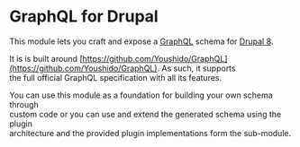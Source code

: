 # GraphQL for Drupal

This module lets you craft and expose a [GraphQL](http://graphql.org/) schema for [Drupal 8](https://www.drupal.org/8).

It is is built around [https://github.com/Youshido/GraphQL](https://github.com/Youshido/GraphQL). As such, it supports  
the full official GraphQL specification with all its features.

You can use this module as a foundation for building your own schema through  
custom code or you can use and extend the generated schema using the plugin  
architecture and the provided plugin implementations form the sub-module.